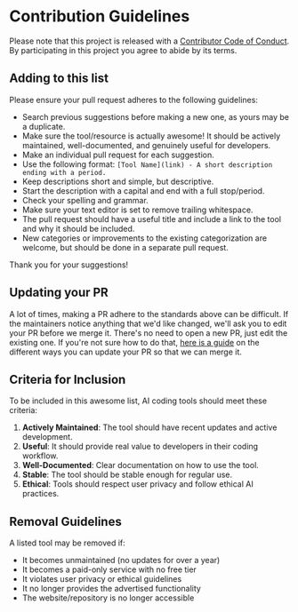 # Contribution Guidelines

Please note that this project is released with a [Contributor Code of Conduct](code-of-conduct.md). By participating in this project you agree to abide by its terms.

## Adding to this list

Please ensure your pull request adheres to the following guidelines:

- Search previous suggestions before making a new one, as yours may be a duplicate.
- Make sure the tool/resource is actually awesome! It should be actively maintained, well-documented, and genuinely useful for developers.
- Make an individual pull request for each suggestion.
- Use the following format: `[Tool Name](link) - A short description ending with a period.`
- Keep descriptions short and simple, but descriptive.
- Start the description with a capital and end with a full stop/period.
- Check your spelling and grammar.
- Make sure your text editor is set to remove trailing whitespace.
- The pull request should have a useful title and include a link to the tool and why it should be included.
- New categories or improvements to the existing categorization are welcome, but should be done in a separate pull request.

Thank you for your suggestions!

## Updating your PR

A lot of times, making a PR adhere to the standards above can be difficult. If the maintainers notice anything that we'd like changed, we'll ask you to edit your PR before we merge it. There's no need to open a new PR, just edit the existing one. If you're not sure how to do that, [here is a guide](https://github.com/RichardLitt/knowledge/blob/master/github/amending-a-commit-guide.md) on the different ways you can update your PR so that we can merge it.

## Criteria for Inclusion

To be included in this awesome list, AI coding tools should meet these criteria:

1. **Actively Maintained**: The tool should have recent updates and active development.
2. **Useful**: It should provide real value to developers in their coding workflow.
3. **Well-Documented**: Clear documentation on how to use the tool.
4. **Stable**: The tool should be stable enough for regular use.
5. **Ethical**: Tools should respect user privacy and follow ethical AI practices.

## Removal Guidelines

A listed tool may be removed if:

- It becomes unmaintained (no updates for over a year)
- It becomes a paid-only service with no free tier
- It violates user privacy or ethical guidelines
- It no longer provides the advertised functionality
- The website/repository is no longer accessible